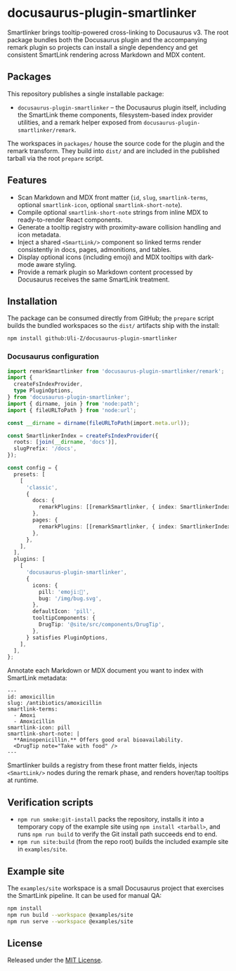 # docusaurus-plugin-smartlinker

Smartlinker brings tooltip-powered cross-linking to Docusaurus v3. The root package bundles both the Docusaurus plugin and the accompanying remark plugin so projects can install a single dependency and get consistent SmartLink rendering across Markdown and MDX content.

## Packages

This repository publishes a single installable package:

- `docusaurus-plugin-smartlinker` – the Docusaurus plugin itself, including the SmartLink theme components, filesystem-based index provider utilities, and a remark helper exposed from `docusaurus-plugin-smartlinker/remark`.

The workspaces in `packages/` house the source code for the plugin and the remark transform. They build into `dist/` and are included in the published tarball via the root `prepare` script.

## Features

- Scan Markdown and MDX front matter (`id`, `slug`, `smartlink-terms`, optional `smartlink-icon`, optional `smartlink-short-note`).
- Compile optional `smartlink-short-note` strings from inline MDX to ready-to-render React components.
- Generate a tooltip registry with proximity-aware collision handling and icon metadata.
- Inject a shared `<SmartLink/>` component so linked terms render consistently in docs, pages, admonitions, and tables.
- Display optional icons (including emoji) and MDX tooltips with dark-mode aware styling.
- Provide a remark plugin so Markdown content processed by Docusaurus receives the same SmartLink treatment.

## Installation

The package can be consumed directly from GitHub; the `prepare` script builds the bundled workspaces so the `dist/` artifacts ship with the install:

```bash
npm install github:Uli-Z/docusaurus-plugin-smartlinker
```

### Docusaurus configuration

```ts
import remarkSmartlinker from 'docusaurus-plugin-smartlinker/remark';
import {
  createFsIndexProvider,
  type PluginOptions,
} from 'docusaurus-plugin-smartlinker';
import { dirname, join } from 'node:path';
import { fileURLToPath } from 'node:url';

const __dirname = dirname(fileURLToPath(import.meta.url));

const SmartlinkerIndex = createFsIndexProvider({
  roots: [join(__dirname, 'docs')],
  slugPrefix: '/docs',
});

const config = {
  presets: [
    [
      'classic',
      {
        docs: {
          remarkPlugins: [[remarkSmartlinker, { index: SmartlinkerIndex }]],
        },
        pages: {
          remarkPlugins: [[remarkSmartlinker, { index: SmartlinkerIndex }]],
        },
      },
    ],
  ],
  plugins: [
    [
      'docusaurus-plugin-smartlinker',
      {
        icons: {
          pill: 'emoji:💊',
          bug: '/img/bug.svg',
        },
        defaultIcon: 'pill',
        tooltipComponents: {
          DrugTip: '@site/src/components/DrugTip',
        },
      } satisfies PluginOptions,
    ],
  ],
};
```

Annotate each Markdown or MDX document you want to index with SmartLink metadata:

```mdx
---
id: amoxicillin
slug: /antibiotics/amoxicillin
smartlink-terms:
  - Amoxi
  - Amoxicillin
smartlink-icon: pill
smartlink-short-note: |
  **Aminopenicillin.** Offers good oral bioavailability.
  <DrugTip note="Take with food" />
---
```

Smartlinker builds a registry from these front matter fields, injects `<SmartLink/>` nodes during the remark phase, and renders hover/tap tooltips at runtime.

## Verification scripts

- `npm run smoke:git-install` packs the repository, installs it into a temporary copy of the example site using `npm install <tarball>`, and runs `npm run build` to verify the Git install path succeeds end to end.
- `npm run site:build` (from the repo root) builds the included example site in `examples/site`.

## Example site

The `examples/site` workspace is a small Docusaurus project that exercises the SmartLink pipeline. It can be used for manual QA:

```bash
npm install
npm run build --workspace @examples/site
npm run serve --workspace @examples/site
```

## License

Released under the [MIT License](./LICENSE).
